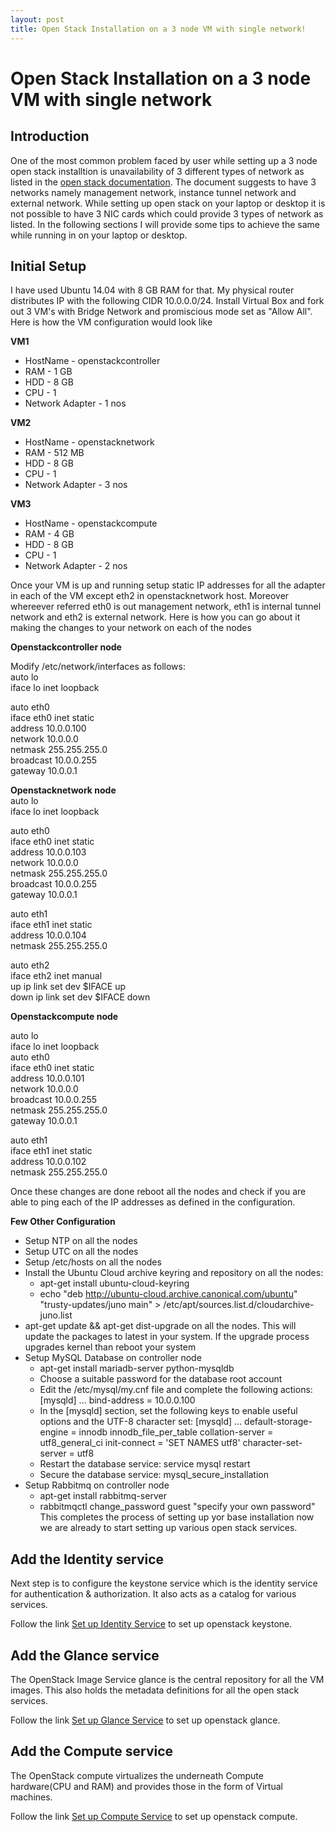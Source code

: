 ```yaml
---
layout: post
title: Open Stack Installation on a 3 node VM with single network!
---
```


# Open Stack Installation on a 3 node VM with single network

## Introduction
One of the most common problem faced by user while setting up a 3 node open stack installtion is unavailability of 3 different types of network as listed in the [open stack documentation](http://docs.openstack.org/juno/install-guide/install/apt/content/index.html). The document suggests to have 3 networks namely management network, instance tunnel network and external network. While setting up open stack on your laptop or desktop it is not possible to have 3 NIC cards which could provide 3 types of network as listed. In the following sections I will provide some tips to achieve the same while running in on your laptop or desktop.

## Initial Setup
I have used Ubuntu 14.04 with 8 GB RAM for that. My physical router distributes IP with the following CIDR 10.0.0.0/24. Install Virtual Box and fork out 3 VM's with Bridge Network and promiscious mode set as "Allow All". Here is how the VM configuration would look like

**VM1**
* HostName - openstackcontroller
* RAM - 1 GB
* HDD - 8 GB
* CPU - 1 
* Network Adapter - 1 nos

**VM2**
* HostName - openstacknetwork
* RAM - 512 MB
* HDD - 8 GB
* CPU - 1 
* Network Adapter - 3 nos

**VM3**
* HostName - openstackcompute
* RAM - 4 GB
* HDD - 8 GB
* CPU - 1 
* Network Adapter - 2 nos

Once your VM is up and running setup static IP addresses for all the adapter in each of the VM except eth2 in openstacknetwork host. Moreover whereever referred eth0 is out management network, eth1 is internal tunnel network and eth2 is external network. Here is how you can go about it making the changes to your network on each of the nodes

**Openstackcontroller node**

Modify /etc/network/interfaces as follows:  
auto lo  
iface lo inet loopback  
  
auto eth0  
iface eth0 inet static  
address 10.0.0.100  
network 10.0.0.0  
netmask 255.255.255.0  
broadcast 10.0.0.255  
gateway 10.0.0.1  
  
**Openstacknetwork node**  
auto lo  
iface lo inet loopback  
  
auto eth0  
iface eth0 inet static  
address 10.0.0.103  
network 10.0.0.0  
netmask 255.255.255.0  
broadcast 10.0.0.255  
gateway 10.0.0.1  
  
auto eth1  
iface eth1 inet static  
address 10.0.0.104  
netmask 255.255.255.0  
  
auto eth2  
iface eth2 inet manual  
up ip link set dev $IFACE up  
down ip link set dev $IFACE down  

**Openstackcompute node**  
  
auto lo  
iface lo inet loopback  
auto eth0  
iface eth0 inet static  
address 10.0.0.101  
network 10.0.0.0  
broadcast 10.0.0.255  
netmask 255.255.255.0  
gateway 10.0.0.1  
  
auto eth1  
iface eth1 inet static  
address 10.0.0.102  
netmask 255.255.255.0  

Once these changes are done reboot all the nodes and check if you are able to ping each of the IP addresses as defined in the configuration.

**Few Other Configuration**
* Setup  NTP on all the nodes
* Setup UTC on all the nodes
* Setup /etc/hosts on all the nodes
* Install the Ubuntu Cloud archive keyring and repository on all the nodes:
  * apt-get install ubuntu-cloud-keyring
  * echo "deb http://ubuntu-cloud.archive.canonical.com/ubuntu"
  "trusty-updates/juno main" > /etc/apt/sources.list.d/cloudarchive-juno.list
* apt-get update && apt-get dist-upgrade on all the nodes. This will update the packages to latest in your system. If the upgrade process upgrades kernel than reboot your system
* Setup MySQL Database on controller node
  * apt-get install mariadb-server python-mysqldb
  * Choose a suitable password for the database root account
  * Edit the /etc/mysql/my.cnf file and complete the following actions:
    [mysqld]
     ...
     bind-address = 10.0.0.100
  * In the [mysqld] section, set the following keys to enable useful options and the UTF-8 character set:
    [mysqld]
     ...
     default-storage-engine = innodb
     innodb_file_per_table
     collation-server = utf8_general_ci
     init-connect = 'SET NAMES utf8'
     character-set-server = utf8
  * Restart the database service:
    service mysql restart
  * Secure the database service:
    mysql_secure_installation
* Setup Rabbitmq on controller node
  * apt-get install rabbitmq-server
  * rabbitmqctl change_password guest "specify your own password"
This completes the process of setting up yor base installation now we are already to start setting up various open stack services.

## Add the Identity service
Next step is to configure the keystone service which is the identity service for authentication & authorization. It also acts as a catalog for various services.

Follow the link [Set up Identity Service](http://docs.openstack.org/juno/install-guide/install/apt/content/ch_keystone.html) to set up openstack keystone.

## Add the Glance service
The OpenStack Image Service glance is the central repository for all the VM images. This also holds the metadata definitions for all the open stack services.

Follow the link [Set up Glance Service](http://docs.openstack.org/juno/install-guide/install/apt/content/ch_glance.html) to set up openstack glance.

## Add the Compute service
The OpenStack compute virtualizes the underneath Compute hardware(CPU and RAM) and provides those in the form of Virtual machines.

Follow the link [Set up Compute Service](http://docs.openstack.org/juno/install-guide/install/apt/content/ch_nova.html) to set up openstack compute.

